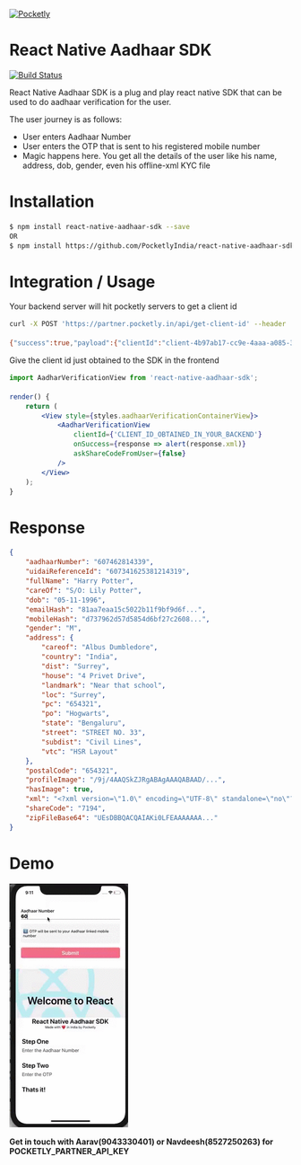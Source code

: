 [![Pocketly](https://pocketly.in/home-page-assets/img/pocketly-logo-with-name.png )](https://pocketly.in)

# React Native Aadhaar SDK

[![Build Status](https://travis-ci.org/joemccann/dillinger.svg?branch=master)](https://travis-ci.org/joemccann/dillinger)

React Native Aadhaar SDK is a plug and play react native SDK that can be used to do aadhaar verification for the user.

The user journey is as follows:
  - User enters Aadhaar Number
  - User enters the OTP that is sent to his registered mobile number
  - Magic happens here. You get all the details of the user like his name, address, dob, gender, even his offline-xml KYC file

# Installation
```sh
$ npm install react-native-aadhaar-sdk --save
OR
$ npm install https://github.com/PocketlyIndia/react-native-aadhaar-sdk --save
```

# Integration / Usage
Your backend server will hit pocketly servers to get a client id
```sh
curl -X POST 'https://partner.pocketly.in/api/get-client-id' --header 'api-key: YOUR_POCKETLY_PARTNER_API_KEY'

{"success":true,"payload":{"clientId":"client-4b97ab17-cc9e-4aaa-a085-393fe5b89e39"}}
```
Give the client id just obtained to the SDK in the frontend
```jsx
import AadharVerificationView from 'react-native-aadhaar-sdk';

render() {
    return (
        <View style={styles.aadhaarVerificationContainerView}>
            <AadharVerificationView
                clientId={'CLIENT_ID_OBTAINED_IN_YOUR_BACKEND'}
                onSuccess={response => alert(response.xml)}
                askShareCodeFromUser={false}
            />
        </View>
    );
}
```

# Response
```json
{
    "aadhaarNumber": "607462814339",
    "uidaiReferenceId": "607341625381214319",
    "fullName": "Harry Potter",
    "careOf": "S/O: Lily Potter",
    "dob": "05-11-1996",
    "emailHash": "81aa7eaa15c5022b11f9bf9d6f...",
    "mobileHash": "d737962d57d5854d6bf27c2608...",
    "gender": "M",
    "address": {
        "careof": "Albus Dumbledore",
        "country": "India",
        "dist": "Surrey",
        "house": "4 Privet Drive",
        "landmark": "Near that school",
        "loc": "Surrey",
        "pc": "654321",
        "po": "Hogwarts",
        "state": "Bengaluru",
        "street": "STREET NO. 33",
        "subdist": "Civil Lines",
        "vtc": "HSR Layout"
    },
    "postalCode": "654321",
    "profileImage": "/9j/4AAQSkZJRgABAgAAAQABAAD/...",
    "hasImage": true,
    "xml": "<?xml version=\"1.0\" encoding=\"UTF-8\" standalone=\"no\"?><OfflinePaperlessKyc refer...",
    "shareCode": "7194",
    "zipFileBase64": "UEsDBBQACQAIAKi0LFEAAAAAAA..."
}
```

# Demo
![Demo GIF](demo.gif)


**Get in touch with Aarav(9043330401) or Navdeesh(8527250263) for POCKETLY_PARTNER_API_KEY**
